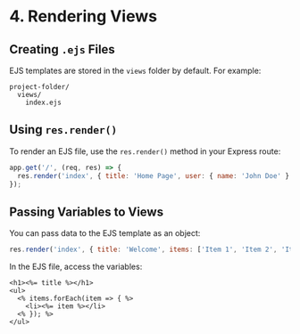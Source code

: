 # 4. Rendering Views

## Creating `.ejs` Files
EJS templates are stored in the `views` folder by default. For example:
```
project-folder/
  views/
    index.ejs
```

## Using `res.render()`
To render an EJS file, use the `res.render()` method in your Express route:
```javascript
app.get('/', (req, res) => {
  res.render('index', { title: 'Home Page', user: { name: 'John Doe' } });
});
```

## Passing Variables to Views
You can pass data to the EJS template as an object:
```javascript
res.render('index', { title: 'Welcome', items: ['Item 1', 'Item 2', 'Item 3'] });
```
In the EJS file, access the variables:
```ejs
<h1><%= title %></h1>
<ul>
  <% items.forEach(item => { %>
    <li><%= item %></li>
  <% }); %>
</ul>
```

